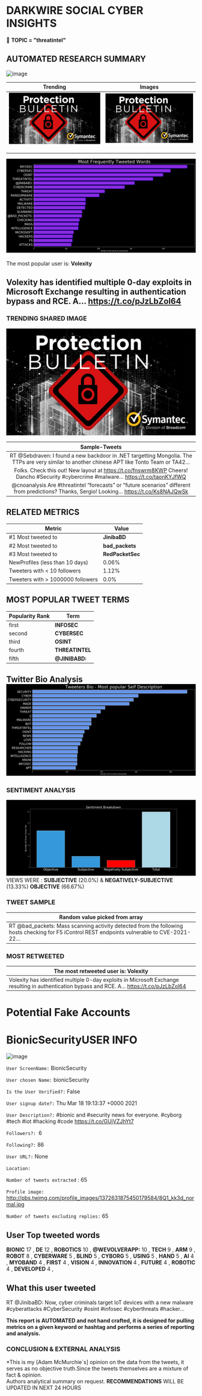 # DARKWIRE SOCIAL CYBER INSIGHTS 
&#x1F34E; **TOPIC = "threatintel"**

## AUTOMATED RESEARCH SUMMARY
  ![image](darkLogo.png)   

|  Trending  |   Images | 
:-------------------------:|:-------------------------:
|  ![image](assets/threatintel/imageFile1.jpg)     <img width=200/> | ![image](assets/threatintel/imageFile2.jpg) <img width=200/> |   
 
 
![image](assets/threatintel/TWEETS.png)
<br></br>
The most popular user is: **Volexity**  
 

## Volexity has identified multiple 0-day exploits in Microsoft Exchange resulting in authentication bypass and RCE. A… https://t.co/pJzLbZol64 

  




### TRENDING SHARED IMAGE

![image](assets/threatintel/twitterPostedImage.png)



|                **Sample-Tweets**        |
| :-------------: |
| RT @Sebdraven: I found a new backdoor in .NET targetting Mongolia. The TTPs are very similar to another chinese APT like Tonto Team or TA42… |
| Folks. Check this out! New layout at https://t.co/fnswrm8KWP Cheers! Dancho #Security #cybercrime #malware… https://t.co/taonKYJfWQ |
| @cnoanalysis Are #threatintel “forecasts” or “future scenarios” different from predictions? Thanks, Sergio! Looking… https://t.co/Ks8NAJQwSk |

## RELATED METRICS<br>
| Metric | Value |
| ------------- | ------------- |
| #1 Most tweeted to  | **JinibaBD** |
| #2 Most tweeted to  | **bad_packets** |
| #3 Most tweeted to  | **RedPacketSec** |
| NewProfiles (less than 10 days) | 0.06%  |
| Tweeters with < 10 followers  | 1.12%|
| Tweeters with > 1000000 followers  | 0.0%  |



## MOST POPULAR TWEET TERMS 


| Popularity Rank  | Term |
| ------------- | ------------- |
| first  | **INFOSEC**  |
| second  | **CYBERSEC**  |
| third  | **OSINT** |
| fourth  | **THREATINTEL**  |
| fifth  | **@JINIBABD:**  |


## Twitter Bio Analysis![image](assets/threatintel/BIO.png)
### SENTIMENT ANALYSIS
![image](assets/threatintel/sentiment.png)
VIEWS WERE : **SUBJECTIVE**  (20.0%) & **NEGATIVELY-SUBJECTIVE** (13.33%) **OBJECTIVE** (66.67%)

### TWEET SAMPLE 
| Random value picked from array |
| ------------- |
|RT @bad_packets: Mass scanning activity detected from the following hosts checking for F5 iControl REST endpoints vulnerable to CVE-2021-22… |

### MOST RETWEETED 

| The most retweeted user is: **Volexity**  |
| ------------- |
| Volexity has identified multiple 0-day exploits in Microsoft Exchange resulting in authentication bypass and RCE. A… https://t.co/pJzLbZol64 |

# Potential Fake Accounts
 
# BionicSecurityUSER INFO
![image](http://pbs.twimg.com/profile_images/1372631875450179584/8Q1_kk3d_normal.jpg)
 
`User ScreenName:` BionicSecurity 
 
`User chosen Name:` bionicSecurity 
 
`Is the User Verified?:` False 
 
`User signup date?:` Thu Mar 18 19:13:37 +0000 2021 
 
`User Description?:` #bionic and #security news for everyone.
#cyborg #tech #iot #hacking #code
https://t.co/GUjVZJhYt7 
 
`Followers?: `6 
 
`Following?:` 86 
 
`User URL?:` None 
 
`Location:`  
 
`Number of tweets extracted`  : 65 
 
`Profile image:` http://pbs.twimg.com/profile_images/1372631875450179584/8Q1_kk3d_normal.jpg 
 
`Number of tweets excluding replies:` 65 
 

 

 
## User Top tweeted words 
 
**BIONIC** 17 , **DE** 12 , **ROBOTICS** 10 , **@WEVOLVERAPP:** 10 , **TECH** 9 , **ARM** 9 , **ROBOT** 8 , **CYBERWARE** 5 , **BLIND** 5 , **CYBORG** 5 , **USING** 5 , **HAND** 5 , **AI** 4 , **MYOBAND** 4 , **FIRST** 4 , **VISION** 4 , **INNOVATION** 4 , **FUTURE** 4 , **ROBOTIC** 4 , **DEVELOPED** 4 , 
 
## What this user tweeted
 
RT @JinibaBD: Now, cyber criminals target IoT devices with a new malware #cyberattacks #CyberSecurity #osint #infosec #cyberthreats #hacker…
 

<b> This report is AUTOMATED and not hand crafted, it is designed for pulling metrics on a given keyword or hashtag and performs a series of reporting and analysis.</b>  
### CONCLUSION & EXTERNAL ANALYSIS

*This is my [Adam McMurchie`s] opinion on the data from the tweets, it serves as no objective truth.Since the tweets themselves are a mixture of fact & opinion.<br>
Authors analytical summary on request.
**RECOMMENDATIONS** WILL BE UPDATED IN NEXT  24 HOURS <br>